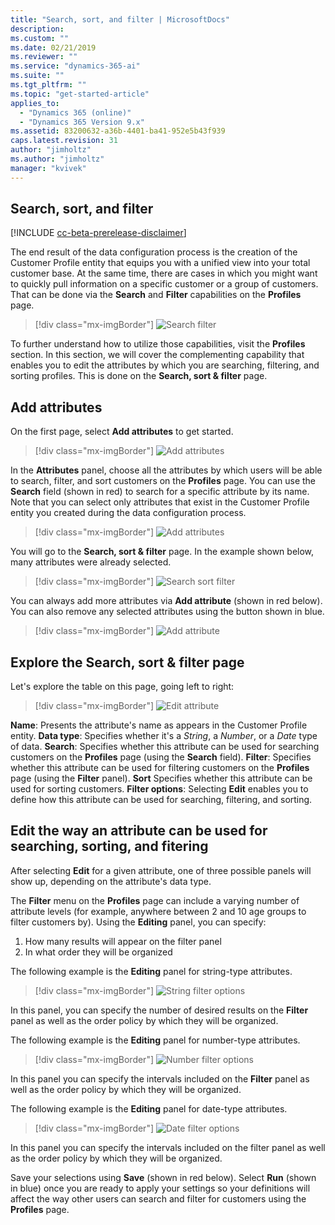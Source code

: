 ```yaml
---
title: "Search, sort, and filter | MicrosoftDocs"
description: 
ms.custom: ""
ms.date: 02/21/2019
ms.reviewer: ""
ms.service: "dynamics-365-ai"
ms.suite: ""
ms.tgt_pltfrm: ""
ms.topic: "get-started-article"
applies_to: 
  - "Dynamics 365 (online)"
  - "Dynamics 365 Version 9.x"
ms.assetid: 83200632-a36b-4401-ba41-952e5b43f939
caps.latest.revision: 31
author: "jimholtz"
ms.author: "jimholtz"
manager: "kvivek"
---
```


## Search, sort, and filter

[!INCLUDE [cc-beta-prerelease-disclaimer](../includes/cc-beta-prerelease-disclaimer.md)]

The end result of the data configuration process is the creation of the Customer Profile entity that equips you with a unified view into your total customer base. At the same time, there are cases in which you might want to quickly pull information on a specific customer or a group of customers. That can be done via the **Search** and **Filter** capabilities on the **Profiles** page.

> [!div class="mx-imgBorder"] 
> ![](media/search-filter.png "Search filter")

To further understand how to utilize those capabilities, visit the **Profiles** section. In this section, we will cover the complementing capability that enables you to edit the attributes by which you are searching, filtering, and sorting profiles. This is done on the **Search, sort & filter** page.

## Add attributes

On the first page, select **Add attributes** to get started.

> [!div class="mx-imgBorder"] 
> ![](media/add-attributes.png "Add attributes")

In the **Attributes** panel, choose all the attributes by which users will be able to search, filter, and sort customers on the **Profiles** page. You can use the **Search** field (shown in red) to search for a specific attribute by its name. Note that you can select only attributes that exist in the Customer Profile entity you created during the data configuration process.

> [!div class="mx-imgBorder"] 
> ![](media/add-attributes2.png "Add attributes")

You will go to the **Search, sort & filter** page. In the example shown below, many attributes were already selected.

> [!div class="mx-imgBorder"] 
> ![](media/search-sort-filter.png "Search sort filter")

You can always add more attributes via **Add attribute** (shown in red below). You can also remove any selected attributes using the button shown in blue.

> [!div class="mx-imgBorder"] 
> ![](media/search-sort-filter-add.png "Add attribute")

## Explore the Search, sort & filter page

Let's explore the table on this page, going left to right:

> [!div class="mx-imgBorder"] 
> ![](media/search-sort-filter-edit.png "Edit attribute")

**Name**: Presents the attribute's name as appears in the Customer Profile entity.
**Data type**: Specifies whether it's a *String*, a *Number*, or a *Date* type of data.
**Search**: Specifies whether this attribute can be used for searching customers on the **Profiles** page (using the **Search** field).
**Filter**: Specifies whether this attribute can be used for filtering customers on the **Profiles** page (using the **Filter** panel).
**Sort** Specifies whether this attribute can be used for sorting customers.
**Filter options**: Selecting **Edit** enables you to define how this attribute can be used for searching, filtering, and sorting.

## Edit the way an attribute can be used for searching, sorting, and fitering

After selecting **Edit** for a given attribute, one of three possible panels will show up, depending on the attribute's data type.

The **Filter** menu on the **Profiles** page can include a varying number of attribute levels (for example, anywhere between 2 and 10 age groups to filter customers by). Using the **Editing** panel, you can specify:

1. How many results will appear on the filter panel
2. In what order they will be organized

The following example is the **Editing** panel for string-type attributes.

> [!div class="mx-imgBorder"] 
> ![](media/string-filter-options.png "String filter options")

In this panel, you can specify the number of desired results on the **Filter** panel as well as the order policy by which they will be organized. 

The following example is the **Editing** panel for number-type attributes.

> [!div class="mx-imgBorder"] 
> ![](media/number-filter-options.png "Number filter options")

In this panel you can specify the intervals included on the **Filter** panel as well as the order policy by which they will be organized.

The following example is the **Editing** panel for date-type attributes.

> [!div class="mx-imgBorder"] 
> ![](media/date-filter-options.png "Date filter options")

In this panel you can specify the intervals included on the filter panel as well as the order policy by which they will be organized.

Save your selections using **Save** (shown in red below). Select **Run** (shown in blue) once you are ready to apply your settings so your definitions will affect the way other users can search and filter for customers using the **Profiles** page.

